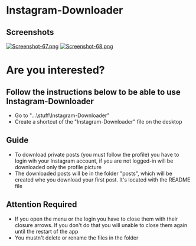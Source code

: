 # Instagram-Downloader

## Screenshots
[![Screenshot-67.png](https://i.postimg.cc/bJ68HVwh/Screenshot-67.png)](https://postimg.cc/qhC9pLKb)
[![Screenshot-68.png](https://i.postimg.cc/mgQs6ggV/Screenshot-68.png)](https://postimg.cc/3kJVk7pD)

# Are you interested?

## Follow the instructions below to be able to use Instagram-Downloader
* Go to "...\stuff\Instagram-Downloader"
* Create a shortcut of the "Instagram-Downloader" file on the desktop

## Guide
* To download private posts (you must follow the profile) you have to login wih your Instagram account, if you are not logged-in will be downloaded only the profile picture
* The downloaded posts will be in the folder "posts", which will be created whe you download your first post. It's located with the README file

## Attention Required
* If you open the menu or the login you have to close them with their closure arrows. If you don't do that you will unable to close them again until the restart of the app  
* You mustn't delete or rename the files in the folder

